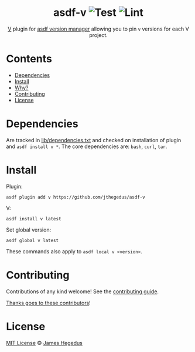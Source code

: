 <div align="center">

# asdf-v ![Test](https://github.com/jthegedus/asdf-v/workflows/Test/badge.svg) ![Lint](https://github.com/jthegedus/asdf-v/workflows/Lint/badge.svg)

[V](https://vlang.io) plugin for [asdf version manager](https://asdf-vm.com)
allowing you to pin `v` versions for each V project.

</div>

# Contents

- [Dependencies](#dependencies)
- [Install](#install)
- [Why?](#why)
- [Contributing](#contributing)
- [License](#license)

# Dependencies

Are tracked in [lib/dependencies.txt](lib/dependencies.txt) and checked on
installation of plugin and `asdf install v *`. The core dependencies are:
`bash`, `curl`, `tar`.

# Install

Plugin:

```shell
asdf plugin add v https://github.com/jthegedus/asdf-v
```

V:

```shell
asdf install v latest
```

Set global version:

```shell
asdf global v latest
```

These commands also apply to `asdf local v <version>`.

# Contributing

Contributions of any kind welcome! See the
[contributing guide](CONTRIBUTING.md).

[Thanks goes to these contributors](https://github.com/jthegedus/asdf-v/graphs/contributors)!

# License

[MIT License](LICENSE) © [James Hegedus](https://github.com/jthegedus/)
